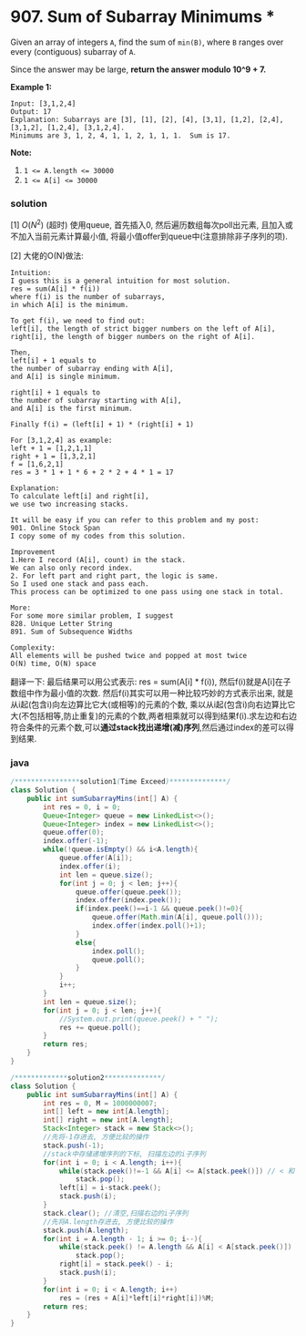 # 907. Sum of Subarray Minimums *

Given an array of integers `A`, find the sum of `min(B)`, where `B` ranges over every (contiguous) subarray of `A`.

Since the answer may be large, **return the answer modulo 10^9 + 7.**

**Example 1:**

```
Input: [3,1,2,4]
Output: 17
Explanation: Subarrays are [3], [1], [2], [4], [3,1], [1,2], [2,4], [3,1,2], [1,2,4], [3,1,2,4]. 
Minimums are 3, 1, 2, 4, 1, 1, 2, 1, 1, 1.  Sum is 17.
```

**Note:**

1. `1 <= A.length <= 30000`
2. `1 <= A[i] <= 30000`

### solution

[1] $O(N^2)$ (超时) 使用queue, 首先插入0, 然后遍历数组每次poll出元素, 且加入或不加入当前元素计算最小值, 将最小值offer到queue中(注意排除非子序列的项). 

[2] 大佬的O(N)做法: 

```
Intuition:
I guess this is a general intuition for most solution.
res = sum(A[i] * f(i))
where f(i) is the number of subarrays,
in which A[i] is the minimum.

To get f(i), we need to find out:
left[i], the length of strict bigger numbers on the left of A[i],
right[i], the length of bigger numbers on the right of A[i].

Then,
left[i] + 1 equals to
the number of subarray ending with A[i],
and A[i] is single minimum.

right[i] + 1 equals to
the number of subarray starting with A[i],
and A[i] is the first minimum.

Finally f(i) = (left[i] + 1) * (right[i] + 1)

For [3,1,2,4] as example:
left + 1 = [1,2,1,1]
right + 1 = [1,3,2,1]
f = [1,6,2,1]
res = 3 * 1 + 1 * 6 + 2 * 2 + 4 * 1 = 17

Explanation:
To calculate left[i] and right[i],
we use two increasing stacks.

It will be easy if you can refer to this problem and my post:
901. Online Stock Span
I copy some of my codes from this solution.

Improvement
1.Here I record (A[i], count) in the stack.
We can also only record index.
2. For left part and right part, the logic is same.
So I used one stack and pass each.
This process can be optimized to one pass using one stack in total.

More:
For some more similar problem, I suggest
828. Unique Letter String
891. Sum of Subsequence Widths

Complexity:
All elements will be pushed twice and popped at most twice
O(N) time, O(N) space
```

翻译一下: 最后结果可以用公式表示: res = sum(A[i] * f(i)), 然后f(i)就是A[i]在子数组中作为最小值的次数. 然后f(i)其实可以用一种比较巧妙的方式表示出来, 就是从i起(包含i)向左边算比它大(或相等)的元素的个数, 乘以从i起(包含i)向右边算比它大(不包括相等,防止重复)的元素的个数,两者相乘就可以得到结果f(i).求左边和右边符合条件的元素个数,可以**通过stack找出递增(减)序列**,然后通过index的差可以得到结果.

### java

```java
/****************solution1(Time Exceed)**************/
class Solution {
    public int sumSubarrayMins(int[] A) {
        int res = 0, i = 0;
        Queue<Integer> queue = new LinkedList<>();
        Queue<Integer> index = new LinkedList<>();
        queue.offer(0);
        index.offer(-1);
        while(!queue.isEmpty() && i<A.length){
            queue.offer(A[i]);
            index.offer(i);
            int len = queue.size();
            for(int j = 0; j < len; j++){
                queue.offer(queue.peek());
                index.offer(index.peek());
                if(index.peek()==i-1 && queue.peek()!=0){
                    queue.offer(Math.min(A[i], queue.poll()));
                    index.offer(index.poll()+1);
                }
                else{
                    index.poll();
                    queue.poll();
                }
            }
            i++;
        }
        int len = queue.size();
        for(int j = 0; j < len; j++){
            //System.out.print(queue.peek() + " ");
            res += queue.poll();
        }
        return res;
    }
}
```

```java
/*************solution2**************/
class Solution {
    public int sumSubarrayMins(int[] A) {
        int res = 0, M = 1000000007;
        int[] left = new int[A.length];
        int[] right = new int[A.length];
        Stack<Integer> stack = new Stack<>();
        //先将-1存进去, 方便比较的操作
        stack.push(-1);
        //stack中存储递增序列的下标, 扫描左边的i子序列
        for(int i = 0; i < A.length; i++){
            while(stack.peek()!=-1 && A[i] <= A[stack.peek()]) // < 和 <= 分清, 如果是<, 那么=的元素不会被pop
                stack.pop();
            left[i] = i-stack.peek();
            stack.push(i);
        }
        stack.clear(); //清空,扫描右边的i子序列
        //先将A.length存进去, 方便比较的操作
        stack.push(A.length);
        for(int i = A.length - 1; i >= 0; i--){
            while(stack.peek() != A.length && A[i] < A[stack.peek()])
                stack.pop();
            right[i] = stack.peek() - i;
            stack.push(i);
        }
        for(int i = 0; i < A.length; i++)
            res = (res + A[i]*left[i]*right[i])%M;
        return res;
    }
}
```

